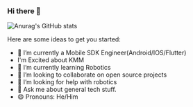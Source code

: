 ### Hi there 👋



![Anurag's GitHub stats](https://github-readme-stats.vercel.app/api?username=develNerd&show_icons=true&theme=radical)

Here are some ideas to get you started:

- 🔭 I’m currently a Mobile SDK Engineer(Android/IOS/Flutter)
- I'm Excited about KMM
- 🌱 I’m currently learning Robotics
- 👯 I’m looking to collaborate on open source projects
- 🤔 I’m looking for help with robotics
- 💬 Ask me about general tech stuff.
- 😄 Pronouns: He/Him


